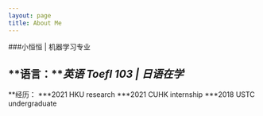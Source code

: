 ```yaml
---
layout: page
title: About Me
---
```

###小恒恒 | 机器学习专业

**语言：***英语 Toefl 103 | 日语在学* </center>
----
   
 **经历：
 ***2021 HKU research
 ***2021 CUHK internship
 ***2018 USTC undergraduate

 
